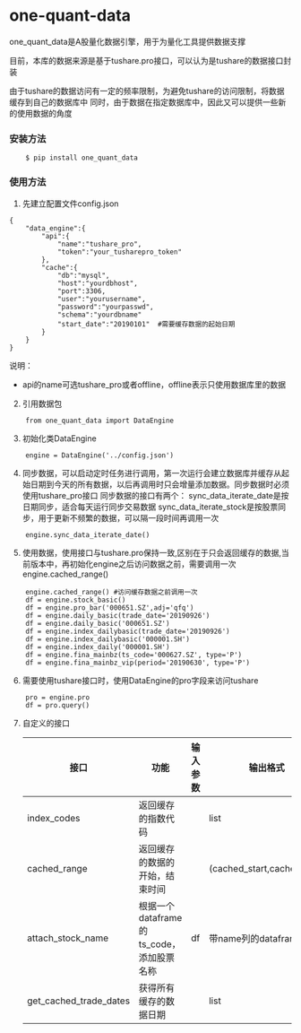 # one-quant-data

one_quant_data是A股量化数据引擎，用于为量化工具提供数据支撑

目前，本库的数据来源是基于tushare.pro接口，可以认为是tushare的数据接口封装

由于tushare的数据访问有一定的频率限制，为避免tushare的访问限制，将数据缓存到自己的数据库中
同时，由于数据在指定数据库中，因此又可以提供一些新的使用数据的角度


### 安装方法
```
    $ pip install one_quant_data 
```


### 使用方法
 1. 先建立配置文件config.json
```
{
    "data_engine":{
        "api":{
            "name":"tushare_pro",
            "token":"your_tusharepro_token"
        },
        "cache":{
            "db":"mysql",
            "host":"yourdbhost",
            "port":3306,
            "user":"yourusername",
            "password":"yourpasswd",
            "schema":"yourdbname"
            "start_date":"20190101"  #需要缓存数据的起始日期
        }
    }
}
```
  说明：
   - api的name可选tushare_pro或者offline，offline表示只使用数据库里的数据
 2. 引用数据包
```
    from one_quant_data import DataEngine
```  
 3. 初始化类DataEngine
```
    engine = DataEngine('../config.json')
```
 4. 同步数据，可以启动定时任务进行调用，第一次运行会建立数据库并缓存从起始日期到今天的所有数据，以后再调用时只会增量添加数据。同步数据时必须使用tushare_pro接口 
     同步数据的接口有两个：
       sync_data_iterate_date是按日期同步，适合每天运行同步交易数据
       sync_data_iterate_stock是按股票同步，用于更新不频繁的数据，可以隔一段时间再调用一次
```
    engine.sync_data_iterate_date()
```
 5. 使用数据，使用接口与tushare.pro保持一致,区别在于只会返回缓存的数据,当前版本中，再初始化engine之后访问数据之前，需要调用一次engine.cached_range()
```    
    engine.cached_range() #访问缓存数据之前调用一次
    df = engine.stock_basic()
    df = engine.pro_bar('000651.SZ',adj='qfq')
    df = engine.daily_basic(trade_date='20190926')
    df = engine.daily_basic('000651.SZ')
    df = engine.index_dailybasic(trade_date='20190926')
    df = engine.index_dailybasic('000001.SH')
    df = engine.index_daily('000001.SH')
    df = engine.fina_mainbz(ts_code='000627.SZ', type='P')
    df = engine.fina_mainbz_vip(period='20190630', type='P')
```
 6. 需要使用tushare接口时，使用DataEngine的pro字段来访问tushare
```
    pro = engine.pro
    df = pro.query()
```
 7. 自定义的接口

    | 接口 | 功能 | 输入参数 | 输出格式 | 说明 |
    | ---- | ---- | -------- | -------- | ---- |
    |index_codes| 返回缓存的指数代码| | list | |  
    |cached_range| 返回缓存的数据的开始，结束时间| | (cached_start,cached_end) |输出格式为tuple|
    |attach_stock_name| 根据一个dataframe的ts_code，添加股票名称|df|带name列的dataframe|必须有ts_code字段|
    |get_cached_trade_dates|获得所有缓存的数据日期| |list | |
